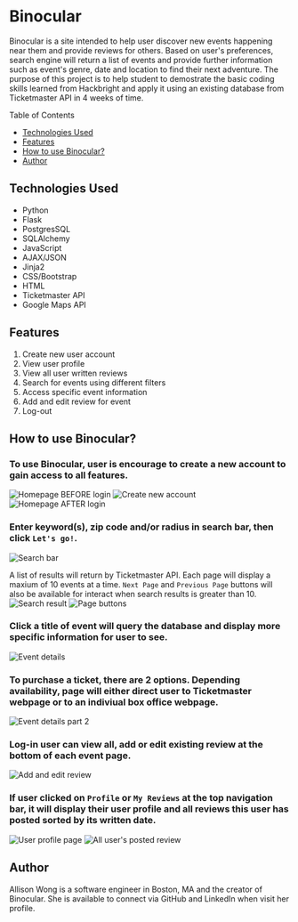 # Binocular
Binocular is a site intended to help user discover new events happening near them and provide reviews for others. Based on user's preferences, search engine will return a list of events and provide further information such as event's genre, date and location to find their next adventure. The purpose of this project is to help student to demostrate the basic coding skills learned from Hackbright and apply it using an existing database from Ticketmaster API in 4 weeks of time.

Table of Contents
* [Technologies Used](#technologies)
* [Features](#features)
* [How to use Binocular?](#use)
* [Author](#author)

## <a name="technologies"></a>Technologies Used
* Python
* Flask
* PostgresSQL
* SQLAlchemy
* JavaScript
* AJAX/JSON
* Jinja2
* CSS/Bootstrap
* HTML
* Ticketmaster API
* Google Maps API


## <a name="features"></a>Features
1. Create new user account
2. View user profile
3. View all user written reviews
4. Search for events using different filters
5. Access specific event information
6. Add and edit review for event
7. Log-out


## <a name="use"></a>How to use Binocular?
### To use Binocular, user is encourage to create a new account to gain access to all features.
![Homepage BEFORE login](static/images/homePage.png)
![Create new account](static/images/createAccount.png)
![Homepage AFTER login](static/images/afterLogin.png)


### Enter keyword(s), zip code and/or radius in search bar, then click `Let's go!`. 
![Search bar](static/images/searchBar.png)

A list of results will return by Ticketmaster API. Each page will display a maxium of 10 events at a time. `Next Page` and `Previous Page` buttons will also be available for interact when search results is greater than 10.
![Search result](static/images/searchResult.png)
![Page buttons](static/images/nextPrevBtn.png)


### Click a title of event will query the database and display more specific information for user to see.
![Event details](static/images/eventDetails.png)


### To purchase a ticket, there are 2 options. Depending availability, page will either direct user to Ticketmaster webpage or to an indiviual box office webpage.
![Event details part 2](static/images/eventDetails2.png)


### Log-in user can view all, add or edit existing review at the bottom of each event page.
![Add and edit review](static/images/reviewEvent.png)


### If user clicked on `Profile` or `My Reviews` at the top navigation bar, it will display their user profile and all reviews this user has posted sorted by its written date.
![User profile page](static/images/userProfile.png)
![All user's posted review](static/images/myReviews.png)


## Author
Allison Wong is a software engineer in Boston, MA and the creator of Binocular. She is available to connect via GitHub and LinkedIn when visit her profile.
